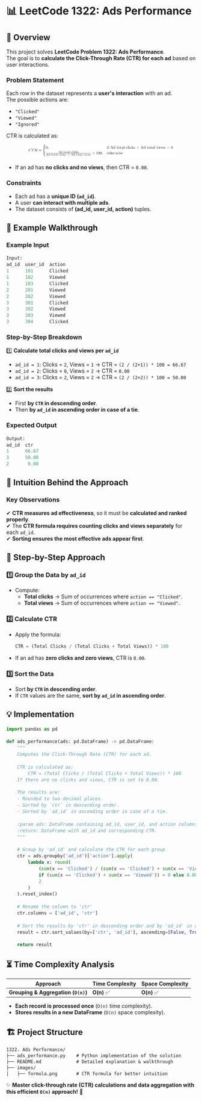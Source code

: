 # 📊 **LeetCode 1322: Ads Performance**

## 📌 **Overview**
This project solves **LeetCode Problem 1322: Ads Performance**.  
The goal is to **calculate the Click-Through Rate (CTR) for each ad** based on user interactions.

### **Problem Statement**
Each row in the dataset represents a **user's interaction** with an ad.  
The possible actions are:
- `"Clicked"`
- `"Viewed"`
- `"Ignored"`

CTR is calculated as:

<p align="center">
  <img src="images/formula.png" width="400">
</p>

- If an ad has **no clicks and no views**, then CTR = `0.00`.

### **Constraints**
- Each ad has a **unique ID (`ad_id`)**.
- A user **can interact with multiple ads**.
- The dataset consists of **(ad_id, user_id, action)** tuples.

## 🎯 **Example Walkthrough**
### **Example Input**
```python
Input:
ad_id  user_id  action
1      101      Clicked
1      102      Viewed
1      103      Clicked
2      201      Viewed
2      202      Viewed
3      301      Clicked
3      302      Viewed
3      303      Viewed
3      304      Clicked
```

### **Step-by-Step Breakdown**
1️⃣ **Calculate total clicks and views per `ad_id`**  
   - `ad_id = 1`: Clicks = `2`, Views = `1` → CTR = `(2 / (2+1)) * 100 = 66.67`
   - `ad_id = 2`: Clicks = `0`, Views = `2` → CTR = `0.00`
   - `ad_id = 3`: Clicks = `2`, Views = `2` → CTR = `(2 / (2+2)) * 100 = 50.00`

2️⃣ **Sort the results**  
   - First **by `CTR` in descending order**.
   - Then **by `ad_id` in ascending order in case of a tie**.

### **Expected Output**
```python
Output:
ad_id  ctr
1      66.67
3      50.00
2       0.00
```

## 🧠 **Intuition Behind the Approach**
### **Key Observations**
✔ **CTR measures ad effectiveness**, so it must be **calculated and ranked properly**.  
✔ The **CTR formula requires counting clicks and views separately** for each `ad_id`.  
✔ **Sorting ensures the most effective ads appear first**.  

## 📝 **Step-by-Step Approach**
### **1️⃣ Group the Data by `ad_id`**
- Compute:
  - **Total clicks** → Sum of occurrences where `action == "Clicked"`.
  - **Total views** → Sum of occurrences where `action == "Viewed"`.

### **2️⃣ Calculate CTR**
- Apply the formula:
  ```python
  CTR = (Total Clicks / (Total Clicks + Total Views)) * 100
  ```
- If an ad has **zero clicks and zero views**, CTR is `0.00`.

### **3️⃣ Sort the Data**
- Sort **by `CTR` in descending order**.
- If `CTR` values are the same, **sort by `ad_id` in ascending order**.

## **💡 Implementation**
```python
import pandas as pd

def ads_performance(ads: pd.DataFrame) -> pd.DataFrame:
    """
    Computes the Click-Through Rate (CTR) for each ad.

    CTR is calculated as:
        CTR = (Total Clicks / (Total Clicks + Total Views)) * 100
    If there are no clicks and views, CTR is set to 0.00.

    The results are:
    - Rounded to two decimal places.
    - Sorted by `ctr` in descending order.
    - Sorted by `ad_id` in ascending order in case of a tie.

    :param ads: DataFrame containing ad_id, user_id, and action columns.
    :return: DataFrame with ad_id and corresponding CTR.
    """

    # Group by 'ad_id' and calculate the CTR for each group
    ctr = ads.groupby('ad_id')['action'].apply(
        lambda x: round(
            (sum(x == 'Clicked') / (sum(x == 'Clicked') + sum(x == 'Viewed')) * 100)
            if (sum(x == 'Clicked') + sum(x == 'Viewed')) > 0 else 0.00, 
            2
        )
    ).reset_index()

    # Rename the column to 'ctr'
    ctr.columns = ['ad_id', 'ctr']
    
    # Sort the results by 'ctr' in descending order and by 'ad_id' in ascending order
    result = ctr.sort_values(by=['ctr', 'ad_id'], ascending=[False, True])

    return result

```

## ⏳ **Time Complexity Analysis**
| Approach | Time Complexity | Space Complexity |
|----------|----------------|------------------|
| **Grouping & Aggregation (`O(n)`)** | **O(n)** ✅ | **O(n)** ✅ |

- **Each record is processed once** (`O(n)` time complexity).
- **Stores results in a new DataFrame** (`O(n)` space complexity).

## 🏗 **Project Structure**
```
1322. Ads Performance/
├── ads_performance.py    # Python implementation of the solution
├── README.md             # Detailed explanation & walkthrough
├── images/
│   ├── formula.png       # CTR formula for better intuition
```

✨ **Master click-through rate (CTR) calculations and data aggregation with this efficient `O(n)` approach!** 🚀  
